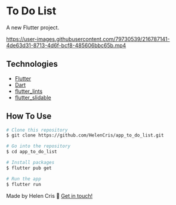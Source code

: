 # To Do List

A new Flutter project.


https://user-images.githubusercontent.com/79730539/216787141-4de63d31-8713-4d6f-bcf8-485606bbc65b.mp4


## Technologies

- [Flutter](https://flutter.dev/)
- [Dart](https://dart.dev/)
- [flutter_lints](https://pub.dev/packages/flutter_lints)
- [flutter_slidable](https://pub.dev/packages/flutter_slidable)

## How To Use

```bash
# Clone this repository
$ git clone https://github.com/HelenCris/app_to_do_list.git

# Go into the repository
$ cd app_to_do_list

# Install packages
$ flutter pub get

# Run the app
$ flutter run
```

Made by Helen Cris :wave: [Get in touch!](https://www.linkedin.com/in/helen-cris-fernandes/)
